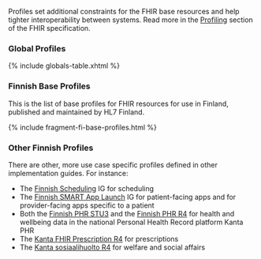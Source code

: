 Profiles set additional constraints for the FHIR base resources and help tighter interoperability
between systems. Read more in the [Profiling](https://hl7.org/fhir/profiling.html) section of the
FHIR specification.

### Global Profiles

{% include globals-table.xhtml %}

### Finnish Base Profiles

This is the list of base profiles for FHIR resources for use in Finland, published and maintained
by HL7 Finland.

{% include fragment-fi-base-profiles.html %}

### Other Finnish Profiles

There are other, more use case specific profiles defined in other implementation guides. For
instance:
* The [Finnish Scheduling](https://hl7.fi/fhir/finnish-scheduling/) IG for scheduling
* The [Finnish SMART App Launch](https://hl7.fi/fhir/finnish-scheduling/) IG for patient-facing
  apps and for provider-facing apps specific to a patient
* Both the [Finnish PHR STU3](https://simplifier.net/FinnishPHR) and the
  [Finnish PHR R4](https://simplifier.net/FinnishPHRR4) for health and wellbeing data in the
  national Personal Health Record platform Kanta PHR
* The [Kanta FHIR Prescription R4](https://simplifier.net/PrescriptionR4) for prescriptions
* The [Kanta sosiaalihuolto R4](https://simplifier.net/Kanta-sosiaalihuolto-R4) for welfare and
  social affairs
